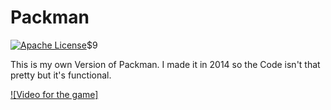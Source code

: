 # Packman


[![Apache License](https://img.shields.io/badge/license-Apache%202.0-${1:orange}.svg${2:?style=flat${3:-square}})](https://github.com/Moath-Zaghdad/Packman/blob/master/LICENSE)$9

This is my own Version of Packman.
I made it in 2014 so the Code isn't that pretty but it's functional.


[![Video for the game]](https://github.com/Moath-Zaghdad/Packman/blob/master/GameV1.webm)